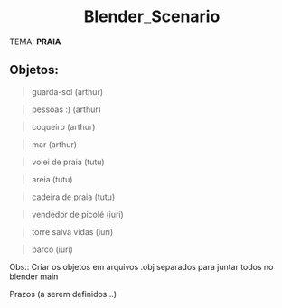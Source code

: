 <div align="center">

# Blender_Scenario

</div>

TEMA: **PRAIA**

## Objetos:

> guarda-sol (arthur)

> pessoas :) (arthur)

> coqueiro (arthur)

> mar (arthur)


> volei de praia (tutu)

> areia (tutu)

> cadeira de praia (tutu)


> vendedor de picolé (iuri)

> torre salva vidas (iuri)

> barco (iuri)


Obs.: Criar os objetos em arquivos .obj separados para juntar todos no blender main

Prazos (a serem definidos...)
